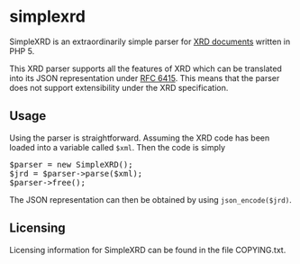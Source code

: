 simplexrd
=========

SimpleXRD is an extraordinarily simple parser for
[XRD documents](http://docs.oasis-open.org/xri/xrd/v1.0/xrd-1.0.html) written
in PHP 5.

This XRD parser supports all the features of XRD which can be translated into
its JSON representation under [RFC 6415](http://tools.ietf.org/html/rfc6415).
This means that the parser does not support extensibility under the XRD
specification.

Usage
-----

Using the parser is straightforward.  Assuming the XRD code has been loaded
into a variable called `$xml`. Then the code is simply

<pre>
$parser = new SimpleXRD();
$jrd = $parser->parse($xml);
$parser->free();
</pre>

The JSON representation can then be obtained by using `json_encode($jrd)`.

Licensing
---------

Licensing information for SimpleXRD can be found in the file COPYING.txt.